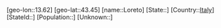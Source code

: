 ﻿---
location: [43.45,13.62]
type: City
tags:
- geo/City


SpocWebEntityId: 32095
isDeleted: false
confidential: public

---
[geo-lon::13.62]
[geo-lat::43.45]
[name::Loreto]
[State::]
[Country::[Italy](geo/Continent/Europe/Italy.md)]
[StateId::]
[Population::]
[Unknown::]

